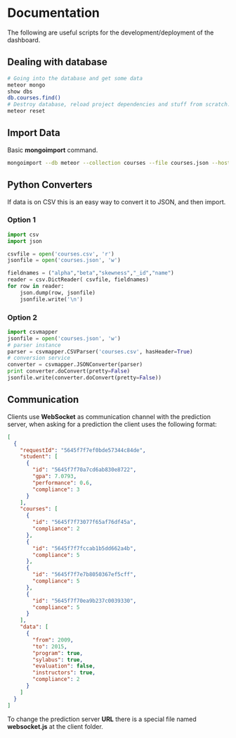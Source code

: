 # Documentation
The following are useful scripts for the development/deployment of the dashboard.

## Dealing with database

``` Bash
# Going into the database and get some data
meteor mongo
show dbs
db.courses.find()
# Destroy database, reload project dependencies and stuff from scratch.
meteor reset
```
## Import Data
Basic **mongoimport** command.
``` Bash
mongoimport --db meteor --collection courses --file courses.json --host=127.0.0.1:3001
```

## Python Converters
If data is on CSV this is an easy way to convert it to JSON, and then import.
### Option 1
``` Python
import csv
import json

csvfile = open('courses.csv', 'r')
jsonfile = open('courses.json', 'w')

fieldnames = ("alpha","beta","skewness","_id","name")
reader = csv.DictReader( csvfile, fieldnames)
for row in reader:
    json.dump(row, jsonfile)
    jsonfile.write('\n')
```
### Option 2
``` Python
import csvmapper
jsonfile = open('courses.json', 'w')
# parser instance
parser = csvmapper.CSVParser('courses.csv', hasHeader=True)
# conversion service
converter = csvmapper.JSONConverter(parser)
print converter.doConvert(pretty=False)
jsonfile.write(converter.doConvert(pretty=False))
```

## Communication

Clients use **WebSocket** as communication channel with the prediction server, when asking for a prediction the client uses the following format:

```json
[
  {
    "requestId": "5645f7f7ef0bde57344c84de",
    "student": [
      {
        "id": "5645f7f70a7cd6ab830e8722",
        "gpa": 7.0793,
        "performance": 0.6,
        "compliance": 3
      }
    ],
    "courses": [
      {
        "id": "5645f7f73077f65af76df45a",
        "compliance": 2
      },
      {
        "id": "5645f7f7fccab1b5dd662a4b",
        "compliance": 5
      },
      {
        "id": "5645f7f7e7b8050367ef5cff",
        "compliance": 5
      },
      {
        "id": "5645f7f70ea9b237c0039330",
        "compliance": 5
      }
    ],
    "data": [
      {
        "from": 2009,
        "to": 2015,
        "program": true,
        "sylabus": true,
        "evaluation": false,
        "instructors": true,
        "compliance": 2
      }
    ]
  }
]

```

To change the prediction server **URL** there is a special file named **websocket.js** at the client folder.
